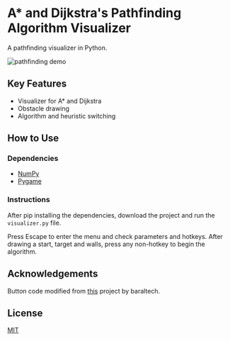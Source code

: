 # A* and Dijkstra's Pathfinding Algorithm Visualizer

A pathfinding visualizer in Python.

![pathfinding demo](https://user-images.githubusercontent.com/89596994/176725547-80502e4c-42cc-4eec-a6e5-d10eafdb3d87.gif)

## Key Features

- Visualizer for A* and Dijkstra
- Obstacle drawing
- Algorithm and heuristic switching

## How to Use

### Dependencies

- [NumPy](https://numpy.org/doc/)
- [Pygame](https://www.pygame.org/docs/)

### Instructions

After pip installing the dependencies, download the project and run the `visualizer.py` file.

Press Escape to enter the menu and check parameters and hotkeys. After drawing a start, target and walls, press any non-hotkey to begin the algorithm.

## Acknowledgements

Button code modified from [this](https://github.com/baraltech/Menu-System-PyGame) project by baraltech.

## License
[MIT](https://choosealicense.com/licenses/mit/)
